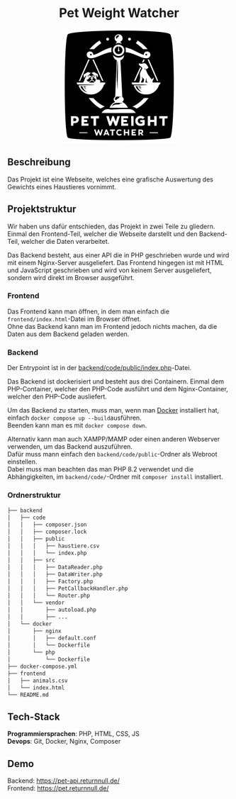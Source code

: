 <div align="center">  

# Pet Weight Watcher
![](./frontend/icon_256px.png)
</div>

## Beschreibung

Das Projekt ist eine Webseite, welches eine grafische Auswertung des Gewichts eines Haustieres vornimmt.

## Projektstruktur

Wir haben uns dafür entschieden, das Projekt in zwei Teile zu gliedern.
Einmal den Frontend-Teil, welcher die Webseite darstellt und den Backend-Teil, welcher die Daten verarbeitet.

Das Backend besteht, aus einer API die in PHP geschrieben wurde und wird mit einem Nginx-Server ausgeliefert.
Das Frontend hingegen ist mit HTML und JavaScript geschrieben und wird von keinem Server ausgeliefert, sondern wird direkt im Browser ausgeführt.

### Frontend
Das Frontend kann man öffnen, in dem man einfach die `frontend/index.html`-Datei im Browser öffnet.  
Ohne das Backend kann man im Frontend jedoch nichts machen, da die Daten aus dem Backend geladen werden.

### Backend
Der Entrypoint ist in der [backend/code/public/index.php](backend/code/public/index.php)-Datei.

Das Backend ist dockerisiert und besteht aus drei Containern.
Einmal dem PHP-Container, welcher den PHP-Code ausführt und dem Nginx-Container, welcher den PHP-Code ausliefert.

Um das Backend zu starten, muss man, wenn man [Docker](https://www.docker.com/get-started/) installiert hat, einfach `docker compose up --build`ausführen.   
Beenden kann man es mit `docker compose down`.  

Alternativ kann man auch XAMPP/MAMP oder einen anderen Webserver verwenden, um das Backend auszuführen.  
Dafür muss mann einfach den `backend/code/public`-Ordner als Webroot einstellen.  
Dabei muss man beachten das man PHP 8.2 verwendet und die Abhängigkeiten, im `backend/code/`-Ordner mit `composer install` installiert.


### Ordnerstruktur
```
├── backend
│   ├── code
│   │   ├── composer.json
│   │   ├── composer.lock
│   │   ├── public
│   │   │   ├── haustiere.csv
│   │   │   └── index.php
│   │   ├── src
│   │   │   ├── DataReader.php
│   │   │   ├── DataWriter.php
│   │   │   ├── Factory.php
│   │   │   ├── PetCallbackHandler.php
│   │   │   └── Router.php
│   │   └── vendor
│   │       ├── autoload.php
│   │       ├── ...
│   └── docker
│       ├── nginx
│       │   ├── default.conf
│       │   └── Dockerfile
│       └── php
│           └── Dockerfile
├── docker-compose.yml
├── frontend
│   ├── animals.csv
│   └── index.html
└── README.md
```

## Tech-Stack
**Programmiersprachen**: PHP, HTML, CSS, JS  
**Devops**: Git, Docker, Nginx, Composer

## Demo
Backend: https://pet-api.returnnull.de/  
Frontend: https://pet.returnnull.de/